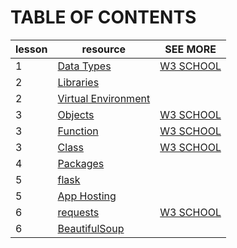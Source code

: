 # TABLE OF CONTENTS

| lesson | resource | SEE MORE |
| - | - | - |
| 1 | [Data Types](https://github.com/mvecchione145/python-quickstart/blob/main/resources/data_types.md) | [W3 SCHOOL](https://www.w3schools.com/python/python_datatypes.asp) |
| 2 | [Libraries](https://github.com/mvecchione145/python-quickstart/blob/main/resources/libraries.md) |  |
| 2 | [Virtual Environment](https://github.com/mvecchione145/python-quickstart/blob/main/resources/virtual_env.md) |  |
| 3 | [Objects]() | [W3 SCHOOL](https://www.w3schools.com/python/python_classes.asp) |
| 3 | [Function]() | [W3 SCHOOL](https://www.w3schools.com/python/python_functions.asp) |
| 3 | [Class]() | [W3 SCHOOL](https://www.w3schools.com/python/python_classes.asp) |
| 4 | [Packages](https://github.com/mvecchione145/python-quickstart/blob/main/resources/packages.md) |  |
| 5 | [flask](https://github.com/mvecchione145/python-quickstart/blob/main/resources/flask.md) |  |
| 5 | [App Hosting](https://github.com/mvecchione145/python-quickstart/blob/main/resources/hosting.md) |  |
| 6 | [requests](https://github.com/mvecchione145/python-quickstart/blob/main/resources/requests.md) | [W3 SCHOOL](https://www.w3schools.com/python/module_requests.asp) |
| 6 | [BeautifulSoup](https://github.com/mvecchione145/python-quickstart/blob/main/resources/beautifulsoup.md) |  |
